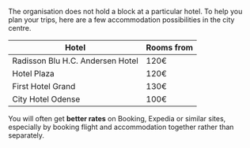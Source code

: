 The organisation does not hold a block at a particular hotel. To help you plan your trips, here are a few accommodation possibilities in the city centre.

<table class="table">
<thead>
<tr>
<th><strong>Hotel</strong></th>
<th><strong>Rooms from</strong></th>
</tr>
</thead>
<tbody>
<tr>
<td>Radisson Blu H.C. Andersen Hotel</td>
<td>120€</td>
</tr>
<tr>
<td>Hotel Plaza</td>
<td>120€</td>
</tr>
<tr>
<td>First Hotel Grand</td>
<td>130€</td>
</tr>
<tr>
<td>City Hotel Odense</td>
<td>100€</td>
</tr>
</tbody>
</table>

You will often get <strong>better rates</strong> on Booking, Expedia or similar
sites, especially by booking flight and accommodation together rather than
separately.